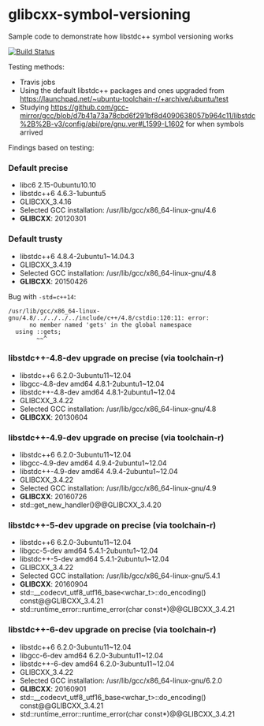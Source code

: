 # glibcxx-symbol-versioning

Sample code to demonstrate how libstdc++ symbol versioning works

[![Build Status](https://travis-ci.org/springmeyer/glibcxx-symbol-versioning.svg?branch=master)](https://travis-ci.org/springmeyer/glibcxx-symbol-versioning)

Testing methods:

 - Travis jobs
 - Using the default libstdc++ packages and ones upgraded from https://launchpad.net/~ubuntu-toolchain-r/+archive/ubuntu/test
 - Studying https://github.com/gcc-mirror/gcc/blob/d7b41a73a78cbd6f291bf8d4090638057b964c11/libstdc%2B%2B-v3/config/abi/pre/gnu.ver#L1599-L1602 for when symbols arrived

Findings based on testing:

### Default precise

- libc6 2.15-0ubuntu10.10
- libstdc++6 4.6.3-1ubuntu5
- GLIBCXX_3.4.16
- Selected GCC installation: /usr/lib/gcc/x86_64-linux-gnu/4.6
- __GLIBCXX__: 20120301

### Default trusty
 - libstdc++6 4.8.4-2ubuntu1~14.04.3
 - GLIBCXX_3.4.19
 - Selected GCC installation: /usr/lib/gcc/x86_64-linux-gnu/4.8
 - __GLIBCXX__: 20150426


Bug with `-std=c++14`:

```
/usr/lib/gcc/x86_64-linux-gnu/4.8/../../../../include/c++/4.8/cstdio:120:11: error: 
      no member named 'gets' in the global namespace
  using ::gets;
        ~~^
```

### libstdc++-4.8-dev upgrade on precise (via toolchain-r)

 - libstdc++6 6.2.0-3ubuntu11~12.04
 - libgcc-4.8-dev amd64 4.8.1-2ubuntu1~12.04
 - libstdc++-4.8-dev amd64 4.8.1-2ubuntu1~12.04
 - GLIBCXX_3.4.22
 - Selected GCC installation: /usr/lib/gcc/x86_64-linux-gnu/4.8
 - __GLIBCXX__: 20130604

### libstdc++-4.9-dev upgrade on precise (via toolchain-r)

 - libstdc++6 6.2.0-3ubuntu11~12.04
 - libgcc-4.9-dev amd64 4.9.4-2ubuntu1~12.04
 - libstdc++-4.9-dev amd64 4.9.4-2ubuntu1~12.04
 - GLIBCXX_3.4.22
 - Selected GCC installation: /usr/lib/gcc/x86_64-linux-gnu/4.9
 - __GLIBCXX__: 20160726
 - std::get_new_handler()@@GLIBCXX_3.4.20

### libstdc++-5-dev upgrade on precise (via toolchain-r)

 - libstdc++6 6.2.0-3ubuntu11~12.04
 - libgcc-5-dev amd64 5.4.1-2ubuntu1~12.04
 - libstdc++-5-dev amd64 5.4.1-2ubuntu1~12.04
 - GLIBCXX_3.4.22
 - Selected GCC installation: /usr/lib/gcc/x86_64-linux-gnu/5.4.1
 - __GLIBCXX__: 20160904
 - std::__codecvt_utf8_utf16_base<wchar_t>::do_encoding() const@@GLIBCXX_3.4.21
 - std::runtime_error::runtime_error(char const*)@@GLIBCXX_3.4.21

### libstdc++-6-dev upgrade on precise (via toolchain-r)

 - libstdc++6 6.2.0-3ubuntu11~12.04
 - libgcc-6-dev amd64 6.2.0-3ubuntu11~12.04
 - libstdc++-6-dev amd64 6.2.0-3ubuntu11~12.04
 - GLIBCXX_3.4.22
 - Selected GCC installation: /usr/lib/gcc/x86_64-linux-gnu/6.2.0
 - __GLIBCXX__: 20160901
 - std::__codecvt_utf8_utf16_base<wchar_t>::do_encoding() const@@GLIBCXX_3.4.21
 - std::runtime_error::runtime_error(char const*)@@GLIBCXX_3.4.21






